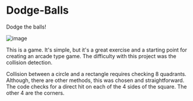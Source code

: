 # Dodge-Balls
Dodge the balls!


![image](https://user-images.githubusercontent.com/31526815/39536921-e38f4726-4dec-11e8-82f0-01053941dc8c.png)

This is a game.  It's simple, but it's a great exercise and a starting point for creating an arcade type game.  The difficulty with this project was the collision detection.

Collision between a circle and a rectangle requires checking 8 quadrants.  Although, there are other methods, this was chosen and straightforward.  The code checks for a direct hit on each of the 4 sides of the square.  The other 4 are the corners.


